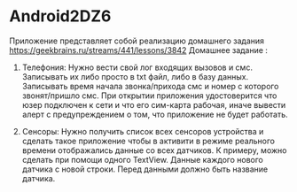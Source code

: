 # Android2DZ6
Приложение представляет собой реализацию домашнего задания https://geekbrains.ru/streams/441/lessons/3842
Домашнее задание :

1) Телефония:
Нужно вести свой лог входящих вызовов и смс. Записывать их либо просто в txt файл, 
либо в базу данных. Записывать время начала звонка/прихода смс и номер с которого 
звонят/пришло смс.
При открытии приложения удостоверится что юзер подключен к сети и что его сим-карта 
рабочая, иначе вывести алерт c предупреждением о том, что приложение не будет работать.

2) Сенсоры:
Нужно получить список всех сенсоров устройства и сделать такое приложение чтобы в активити 
в режиме реального времени отображались данные со всех датчиков. К примеру, можно сделать 
при помощи одного TextView. Данные каждого нового датчика с новой строки. Перед данными 
должно быть название датчика.
